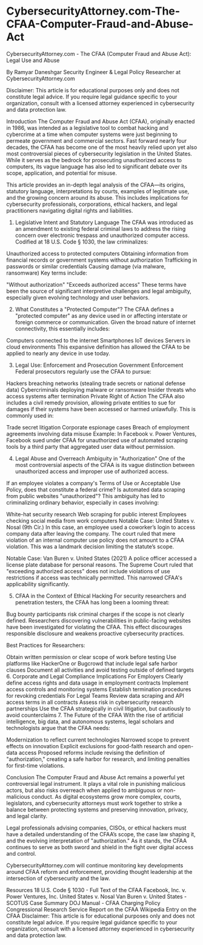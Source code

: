 # CybersecurityAttorney.com-The-CFAA-Computer-Fraud-and-Abuse-Act
CybersecurityAttorney.com - The CFAA (Computer Fraud and Abuse Act): Legal Use and Abuse

By Ramyar Daneshgar
Security Engineer & Legal Policy Researcher at CybersecurityAttorney.com

Disclaimer: This article is for educational purposes only and does not constitute legal advice. If you require legal guidance specific to your organization, consult with a licensed attorney experienced in cybersecurity and data protection law.

Introduction
The Computer Fraud and Abuse Act (CFAA), originally enacted in 1986, was intended as a legislative tool to combat hacking and cybercrime at a time when computer systems were just beginning to permeate government and commercial sectors. Fast forward nearly four decades, the CFAA has become one of the most heavily relied upon yet also most controversial pieces of cybersecurity legislation in the United States. While it serves as the bedrock for prosecuting unauthorized access to computers, its vague language has also led to significant debate over its scope, application, and potential for misuse.

This article provides an in-depth legal analysis of the CFAA—its origins, statutory language, interpretations by courts, examples of legitimate use, and the growing concern around its abuse. This includes implications for cybersecurity professionals, corporations, ethical hackers, and legal practitioners navigating digital rights and liabilities.

1. Legislative Intent and Statutory Language
The CFAA was introduced as an amendment to existing federal criminal laws to address the rising concern over electronic trespass and unauthorized computer access. Codified at 18 U.S. Code § 1030, the law criminalizes:

Unauthorized access to protected computers
Obtaining information from financial records or government systems without authorization
Trafficking in passwords or similar credentials
Causing damage (via malware, ransomware)
Key terms include:

"Without authorization"
"Exceeds authorized access"
These terms have been the source of significant interpretive challenges and legal ambiguity, especially given evolving technology and user behaviors.

2. What Constitutes a "Protected Computer"?
The CFAA defines a "protected computer" as any device used in or affecting interstate or foreign commerce or communication. Given the broad nature of internet connectivity, this essentially includes:

Computers connected to the internet
Smartphones
IoT devices
Servers in cloud environments
This expansive definition has allowed the CFAA to be applied to nearly any device in use today.

3. Legal Use: Enforcement and Prosecution
Government Enforcement
Federal prosecutors regularly use the CFAA to pursue:

Hackers breaching networks (stealing trade secrets or national defense data)
Cybercriminals deploying malware or ransomware
Insider threats who access systems after termination
Private Right of Action
The CFAA also includes a civil remedy provision, allowing private entities to sue for damages if their systems have been accessed or harmed unlawfully. This is commonly used in:

Trade secret litigation
Corporate espionage cases
Breach of employment agreements involving data misuse
Example: In Facebook v. Power Ventures, Facebook sued under CFAA for unauthorized use of automated scraping tools by a third party that aggregated user data without permission.

4. Legal Abuse and Overreach
Ambiguity in "Authorization"
One of the most controversial aspects of the CFAA is its vague distinction between unauthorized access and improper use of authorized access.

If an employee violates a company's Terms of Use or Acceptable Use Policy, does that constitute a federal crime?
Is automated data scraping from public websites "unauthorized"?
This ambiguity has led to criminalizing ordinary behavior, especially in cases involving:

White-hat security research
Web scraping for public interest
Employees checking social media from work computers
Notable Case: United States v. Nosal (9th Cir.)
In this case, an employee used a coworker’s login to access company data after leaving the company. The court ruled that mere violation of an internal computer use policy does not amount to a CFAA violation. This was a landmark decision limiting the statute’s scope.

Notable Case: Van Buren v. United States (2021)
A police officer accessed a license plate database for personal reasons. The Supreme Court ruled that "exceeding authorized access" does not include violations of use restrictions if access was technically permitted. This narrowed CFAA's applicability significantly.

5. CFAA in the Context of Ethical Hacking
For security researchers and penetration testers, the CFAA has long been a looming threat:

Bug bounty participants risk criminal charges if the scope is not clearly defined.
Researchers discovering vulnerabilities in public-facing websites have been investigated for violating the CFAA.
This effect discourages responsible disclosure and weakens proactive cybersecurity practices.

Best Practices for Researchers:

Obtain written permission or clear scope of work before testing
Use platforms like HackerOne or Bugcrowd that include legal safe harbor clauses
Document all activities and avoid testing outside of defined targets
6. Corporate and Legal Compliance Implications
For Employers
Clearly define access rights and data usage in employment contracts
Implement access controls and monitoring systems
Establish termination procedures for revoking credentials
For Legal Teams
Review data scraping and API access terms in all contracts
Assess risk in cybersecurity research partnerships
Use the CFAA strategically in civil litigation, but cautiously to avoid counterclaims
7. The Future of the CFAA
With the rise of artificial intelligence, big data, and autonomous systems, legal scholars and technologists argue that the CFAA needs:

Modernization to reflect current technologies
Narrowed scope to prevent effects on innovation
Explicit exclusions for good-faith research and open-data access
Proposed reforms include revising the definition of "authorization," creating a safe harbor for research, and limiting penalties for first-time violations.

Conclusion
The Computer Fraud and Abuse Act remains a powerful yet controversial legal instrument. It plays a vital role in punishing malicious actors, but also risks overreach when applied to ambiguous or non-malicious conduct. As digital ecosystems grow more complex, courts, legislators, and cybersecurity attorneys must work together to strike a balance between protecting systems and preserving innovation, privacy, and legal clarity.

Legal professionals advising companies, CISOs, or ethical hackers must have a detailed understanding of the CFAA’s scope, the case law shaping it, and the evolving interpretation of "authorization." As it stands, the CFAA continues to serve as both sword and shield in the fight over digital access and control.

CybersecurityAttorney.com will continue monitoring key developments around CFAA reform and enforcement, providing thought leadership at the intersection of cybersecurity and the law.

Resources
18 U.S. Code § 1030 - Full Text of the CFAA
Facebook, Inc. v. Power Ventures, Inc.
United States v. Nosal
Van Buren v. United States - SCOTUS Case Summary
DOJ Manual - CFAA Charging Policy
Congressional Research Service Report on the CFAA
Wikipedia Entry on the CFAA
Disclaimer: This article is for educational purposes only and does not constitute legal advice. If you require legal guidance specific to your organization, consult with a licensed attorney experienced in cybersecurity and data protection law.
